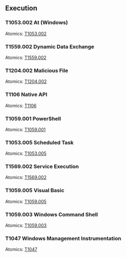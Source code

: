 ## Execution

### T1053.002 At (Windows)
Atomics: [T1053.002](https://github.com/redcanaryco/atomic-red-team/blob/master/atomics/T1053.002/T1053.002.md)


### T1559.002 Dynamic Data Exchange
Atomics: [T1559.002](https://github.com/redcanaryco/atomic-red-team/blob/master/atomics/T1559.002/T1559.002.md)


### T1204.002 Malicious File
Atomics: [T1204.002](https://github.com/redcanaryco/atomic-red-team/blob/master/atomics/T1204.002/T1204.002.md)


### T1106 Native API
Atomics: [T1106](https://github.com/redcanaryco/atomic-red-team/blob/master/atomics/T1106/T1106.md)


### T1059.001 PowerShell
Atomics: [T1059.001](https://github.com/redcanaryco/atomic-red-team/blob/master/atomics/T1059.001/T1059.001.md)


### T1053.005 Scheduled Task
Atomics: [T1053.005](https://github.com/redcanaryco/atomic-red-team/blob/master/atomics/T1053.005/T1053.005.md)


### T1569.002 Service Execution
Atomics: [T1569.002](https://github.com/redcanaryco/atomic-red-team/blob/master/atomics/T1569.002/T1569.002.md)


### T1059.005 Visual Basic
Atomics: [T1059.005](https://github.com/redcanaryco/atomic-red-team/blob/master/atomics/T1059.005/T1059.005.md)


### T1059.003 Windows Command Shell
Atomics: [T1059.003](https://github.com/redcanaryco/atomic-red-team/blob/master/atomics/T1059.003/T1059.003.md)


### T1047 Windows Management Instrumentation
Atomics: [T1047](https://github.com/redcanaryco/atomic-red-team/blob/master/atomics/T1047/T1047.md)


